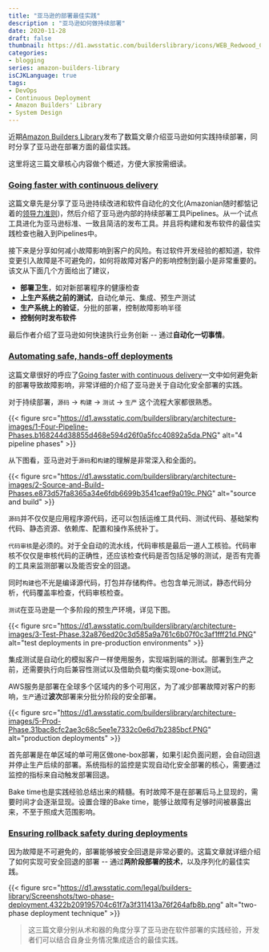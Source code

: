 ```yaml
---
title: "亚马逊的部署最佳实践"
description : "亚马逊如何做持续部署"
date: 2020-11-28
draft: false
thumbnail: https://d1.awsstatic.com/builderslibrary/icons/WEB_Redwood_Card-thumbnail_Software-deployments.89a23234e262e526ee155d5194c52e3aa605ffff.png
categories:
- blogging
series: amazon-builders-library
isCJKLanguage: true
tags:
- DevOps
- Continuous Deployment
- Amazon Builders' Library
- System Design
---
```

近期[Amazon Builders Library][amazon-builders-library]发布了数篇文章介绍亚马逊如何实践持续部署，同时分享了亚马逊在部署方面的最佳实践。

这里将这三篇文章核心内容做个概述，方便大家按需细读。

<!--more-->

### [Going faster with continuous delivery][going-faster-with-cd]

这篇文章先是分享了亚马逊持续改进和软件自动化的文化(Amazonian随时都惦记着的[领导力准则][amazon-leadership-principles])，然后介绍了亚马逊内部的持续部署工具Pipelines。从一个试点工具进化为亚马逊标准、一致且简洁的发布工具。并且将构建和发布软件的最佳实践检查也融入到Pipelines中。

接下来是分享如何减小故障影响到客户的风险。有过软件开发经验的都知道，软件变更引入故障是不可避免的，如何将故障对客户的影响控制到最小是非常重要的。该文从下面几个方面给出了建议，
- **部署卫生**，如对新部署程序的健康检查
- **上生产系统之前的测试**，自动化单元、集成、预生产测试
- **生产系统上的验证**，分批的部署，控制故障影响半径
- **控制何时发布软件**

最后作者介绍了亚马逊如何快速执行业务创新 -- 通过**自动化一切事情**。

### [Automating safe, hands-off deployments][automating-safe-hands-off-deployment]

这篇文章很好的呼应了[Going faster with continuous delivery][going-faster-with-cd]一文中如何避免新的部署导致故障影响，非常详细的介绍了亚马逊关于自动化安全部署的实践。

对于持续部署，`源码` -> `构建` -> `测试` -> `生产` 这个流程大家都很熟悉。

{{< figure src="https://d1.awsstatic.com/builderslibrary/architecture-images/1-Four-Pipeline-Phases.b168244d38855d468e594d26f0a5fcc40892a5da.PNG" alt="4 pipeline phases" >}}

从下图看，亚马逊对于`源码`和`构建`的理解是非常深入和全面的。

{{< figure src="https://d1.awsstatic.com/builderslibrary/architecture-images/2-Source-and-Build-Phases.e873d57fa8365a34e6fdb6699b3541caef9a019c.PNG" alt="source and build" >}}

`源码`并不仅仅是应用程序源代码，还可以包括运维工具代码、测试代码、基础架构代码、静态资源、依赖库、配置和操作系统补丁。

`代码审核`是必须的。对于全自动的流水线，代码审核是最后一道人工核验。代码审核不仅仅是审核代码的正确性，还应该检查代码是否包括足够的测试，是否有完善的工具来监测部署以及能否安全的回退。

同时`构建`也不光是编译源代码，打包并存储构件。也包含单元测试，静态代码分析，代码覆盖率检查，代码审核检查。

`测试`在亚马逊是一个多阶段的预生产环境，详见下图。

{{< figure src="https://d1.awsstatic.com/builderslibrary/architecture-images/3-Test-Phase.32a876ed20c3d585a9a761c6b07f0c3af1fff21d.PNG" alt="test deployments in pre-production environments" >}}

集成测试是自动化的模拟客户一样使用服务，实现端到端的测试。部署到生产之前，还需要执行向后兼容性测试以及借助负载均衡实现one-box测试。

AWS服务是部署在全球多个区域内的多个可用区，为了减少部署故障对客户的影响，`生产`通过**波次**部署来分批分阶段的安全部署。

{{< figure src="https://d1.awsstatic.com/builderslibrary/architecture-images/5-Prod-Phase.31bac8cfc2ae3c68c5ee1e7332c0e6d7b2385bcf.PNG" alt="production deployments" >}}

首先部署是在单区域的单可用区做one-box部署，如果引起负面问题，会自动回退并停止生产后续的部署。系统指标的监控是实现自动化安全部署的核心，需要通过监控的指标来自动触发部署回退。

Bake time也是实践经验总结出来的精髓。有时故障不是在部署后马上显现的，需要时间才会逐渐显现。设置合理的Bake time，能够让故障有足够时间被暴露出来，不至于照成大范围影响。

### [Ensuring rollback safety during deployments][ensuring-rollback-safety-during-deployments]

因为故障是不可避免的，部署能够被安全回退是非常必要的。这篇文章就详细介绍了如何实现可安全回退的部署 -- 通过**两阶段部署的技术**，以及序列化的最佳实践。

{{< figure src="https://d1.awsstatic.com/legal/builders-library/Screenshots/two-phase-deployment.4322b209195704c61f7a3f311413a76f264afb8b.png" alt="two-phase deployment technique" >}}

> 这三篇文章分别从术和器的角度分享了亚马逊在软件部署的实践经验，开发者们可以结合自身业务情况集成适合的最佳实践。

[amazon-builders-library]: https://aws.amazon.com/builders-library/
[going-faster-with-cd]: https://aws.amazon.com/builders-library/going-faster-with-continuous-delivery/?did=ba_card&trk=ba_card
[automating-safe-hands-off-deployment]: https://aws.amazon.com/builders-library/automating-safe-hands-off-deployments/?did=ba_card&trk=ba_card
[ensuring-rollback-safety-during-deployments]: https://aws.amazon.com/builders-library/ensuring-rollback-safety-during-deployments/?did=ba_card&trk=ba_card
[amazon-leadership-principles]: https://aws.amazon.com/careers/culture/